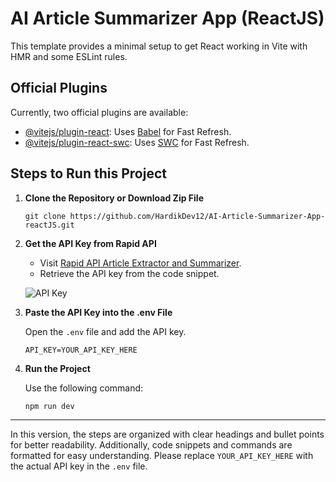 # AI Article Summarizer App (ReactJS)

This template provides a minimal setup to get React working in Vite with HMR and some ESLint rules.

## Official Plugins

Currently, two official plugins are available:

- [@vitejs/plugin-react](https://github.com/vitejs/vite-plugin-react/blob/main/packages/plugin-react/README.md): Uses [Babel](https://babeljs.io/) for Fast Refresh.
- [@vitejs/plugin-react-swc](https://github.com/vitejs/vite-plugin-react-swc): Uses [SWC](https://swc.rs/) for Fast Refresh.

## Steps to Run this Project

1. **Clone the Repository or Download Zip File**

   ```
   git clone https://github.com/HardikDev12/AI-Article-Summarizer-App-reactJS.git
   ```

2. **Get the API Key from Rapid API**

   - Visit [Rapid API Article Extractor and Summarizer](https://rapidapi.com/restyler/api/article-extractor-and-summarizer?utm_source=youtube.com%2FJavaScriptMastery&utm_medium=referral&utm_campaign=DevRel).
   - Retrieve the API key from the code snippet.

   ![API Key](https://github.com/HardikDev12/AI-Article-Summarizer-App-reactJS/assets/60005599/4ff16e8c-2589-4adf-a7f7-d2e1404bd4d7)

3. **Paste the API Key into the .env File**

   Open the `.env` file and add the API key.

   ```
   API_KEY=YOUR_API_KEY_HERE
   ```

4. **Run the Project**

   Use the following command:

   ```
   npm run dev
   ```

---

In this version, the steps are organized with clear headings and bullet points for better readability. Additionally, code snippets and commands are formatted for easy understanding. Please replace `YOUR_API_KEY_HERE` with the actual API key in the `.env` file.
